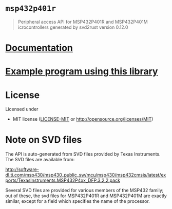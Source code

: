 # `msp432p401r`

> Peripheral access API for MSP432P401R and MSP432P401M icrocontrollers generated by svd2rust version 0.12.0

# [Documentation](https://docs.rs/msp432p401r)

# [Example program using this library](https://github.com/pcein/msp432-newio)

# License

Licensed under 


- MIT license ([LICENSE-MIT](LICENSE-MIT) or http://opensource.org/licenses/MIT)

# Note on SVD files

The API is auto-generated from SVD files provided by Texas Instruments. The SVD files
are available from: 

http://software-dl.ti.com/msp430/msp430_public_sw/mcu/msp430/msp432cmsis/latest/exports/TexasInstruments.MSP432P4xx_DFP.3.2.2.pack

Several SVD files are provided for various members of the MSP432 family; out of these, the svd files for
MSP432P401R and MSP432P401M are exactly similar, except for a field which specifies the name of the processor.






